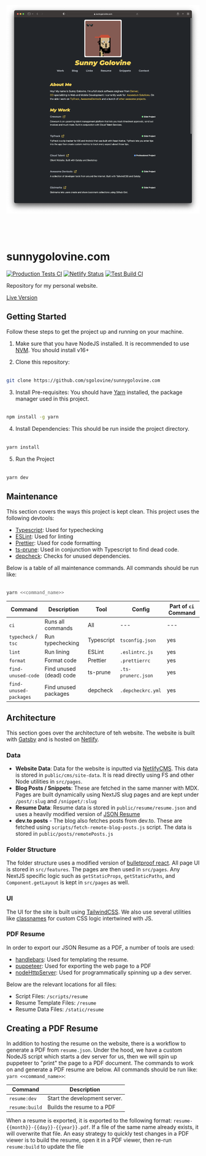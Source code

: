 <!-- [ Header ] -->
<div style="width:100%;display:flex;flex-direction:row;justify-content:center;">
  <div style="height:600px;">
    <img alt="website-screenshot" src="./screenshots/website.png" />
  </div>
</div>

# sunnygolovine.com

[![Production Tests CI](https://github.com/sgolovine/sunnygolovine.com/actions/workflows/production-tests-ci.yml/badge.svg)](https://github.com/sgolovine/sunnygolovine.com/actions/workflows/production-tests-ci.yml) [![Netlify Status](https://api.netlify.com/api/v1/badges/fcc5dfd2-8bb8-47c9-9cc6-c65653e4d33d/deploy-status)](https://app.netlify.com/sites/sunnygolovine/deploys) [![Test Build CI](https://github.com/sgolovine/sunnygolovine.com/actions/workflows/production-build-ci.yml/badge.svg)](https://github.com/sgolovine/sunnygolovine.com/actions/workflows/production-build-ci.yml)

Repository for my personal website.

[Live Version](https://sunnygolovine.com)

## Getting Started

Follow these steps to get the project up and running on your machine.

1. Make sure that you have NodeJS installed. It is recommended to use [NVM](https://github.com/nvm-sh/nvm). You should install v16+

2. Clone this repository:

```bash

git clone https://github.com/sgolovine/sunnygolovine.com

```

3. Install Pre-requisites: You should have [Yarn](https://yarnpkg.com/) installed, the package manager used in this project.

```bash

npm install -g yarn

```

4. Install Dependencies: This should be run inside the project directory.

```bash

yarn install

```

5. Run the Project

```bash

yarn dev

```

## Maintenance

This section covers the ways this project is kept clean. This project uses the following devtools:

- [Typescript](https://www.typescriptlang.org/): Used for typechecking
- [ESLint](https://eslint.org/): Used for linting
- [Prettier](https://prettier.io/): Used for code formatting
- [ts-prune](https://github.com/nadeesha/ts-prune): Used in conjunction with Typescript to find dead code.
- [depcheck](https://github.com/depcheck/depcheck): Checks for unused dependencies.

Below is a table of all maintenance commands. All commands should be run like:

```bash

yarn <<command_name>>

```

| Command                | Description             | Tool       | Config             | Part of `ci` Command |
| ---------------------- | ----------------------- | ---------- | ------------------ | -------------------- |
| `ci`                   | Runs all commands       | All        | ---                | ---                  |
| `typecheck` / `tsc`    | Run typechecking        | Typescript | `tsconfig.json`    | yes                  |
| `lint`                 | Run lining              | ESLint     | `.eslintrc.js`     | yes                  |
| `format`               | Format code             | Prettier   | `.prettierrc`      | yes                  |
| `find-unused-code`     | Find unused (dead) code | ts-prune   | `.ts-prunerc.json` | yes                  |
| `find-unused-packages` | Find unused packages    | depcheck   | `.depcheckrc.yml`  | yes                  |

## Architecture

This section goes over the architecture of teh website. The website is built with [Gatsby](https://www.gatsbyjs.com/) and is hosted on [Netlify](https://www.netlify.com/).

### Data

- **Website Data**: Data for the website is inputted via [NetlifyCMS](https://www.netlifycms.org/). This data is stored in `public/cms/site-data`. It is read directly using FS and other Node utilities in `src/pages`.
- **Blog Posts / Snippets**: These are fetched in the same manner with MDX. Pages are built dynamically using NextJS slug pages and are kept under `/post/:slug` and `/snippet/:slug`
- **Resume Data**: Resume data is stored in `public/resume/resume.json` and uses a heavily modified version of [JSON Resume](https://jsonresume.org/)
- **dev.to posts** - The blog also fetches posts from dev.to. These are fetched using `scripts/fetch-remote-blog-posts.js` script. The data is stored in `public/posts/remotePosts.js`

### Folder Structure

The folder structure uses a modified version of [bulletproof react](https://github.com/alan2207/bulletproof-react). All page UI is stored in `src/features`. The pages are then used in `src/pages`. Any NextJS specific logic such as `getStaticProps`, `getStaticPaths`, and `Component.getLayout` is kept in `src/pages` as well.

### UI

The UI for the site is built using [TailwindCSS](https://tailwindcss.com/). We also use several utilities like [classnames](https://www.npmjs.com/package/classnames) for custom CSS logic intertwined with JS.


### PDF Resume

In order to export our JSON Resume as a PDF, a number of tools are used:

- [handlebars](): Used for templating the resume.
- [puppeteer](): Used for exporting the web page to a PDF
- [nodeHttpServer](): Used for programmatically spinning up a dev server.

Below are the relevant locations for all files:

- Script Files: `/scripts/resume`
- Resume Template Files: `/resume`
- Resume Data Files: `/static/resume`

## Creating a PDF Resume

In addition to hosting the resume on the website, there is a workflow to generate a PDF from `resume.json`. Under the hood, we have a custom NodeJS script which starts a dev server for us, then we will spin up puppeteer to "print" the page to a PDF document. The commands to work on and generate a PDF resume are below. All commands should be run like: `yarn <<command_name>>`:

| Command        | Description                   |
| -------------- | ----------------------------- |
| `resume:dev`   | Start the development server. |
| `resume:build` | Builds the resume to a PDF    |

When a resume is exported, it is exported to the following format: `resume-{{month}}-{{day}}-{{year}}.pdf`. If a file of the same name already exists, it will overwrite that file. An easy strategy to quickly test changes in a PDF viewer is to build the resume, open it in a PDF viewer, then re-run `resume:build` to update the file
